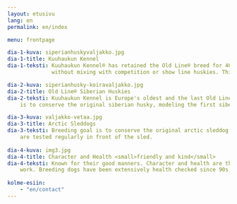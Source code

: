 ```yaml
---
layout: etusivu
lang: en
permalink: en/index

menu: frontpage

dia-1-kuva: siperianhuskyvaljakko.jpg
dia-1-title: Kuuhaukun Kennel
dia-1-teksti: Kuuhaukun Kennel® has retained the Old Line® breed for 40 years
              without mixing with competition or show line huskies. This is unique for a dog breed. 

dia-2-kuva: siperianhusky-koiravaljakko.jpg
dia-2-title: Old Line® Siberian Huskies
dia-2-teksti: Kuuhaukun Kennel is Europe's oldest and the last Old Line® kennel. Kennel's purpose
    is to conserve the original siberian husky, modeling the first siberian huskies in 1920s Alaska.

dia-3-kuva: valjakko-vetaa.jpg
dia-3-title: Arctic Sleddogs
dia-3-teksti: Breeding goal is to conserve the original arctic sleddog abilities and look. Dogs 
    are tested regularly in front of the sled.
  
dia-4-kuva: img3.jpg
dia-4-title: Character and Health <small>friendly and kind</small>
dia-4-teksti: Known for their good manners. Character and health are the priority in the breeding 
    work. Breeding dogs have been extensively health checked since 90s, including eye exams.  
    
kolme-esiin:
    - "en/contact"
---
```

